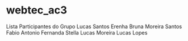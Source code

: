 # webtec_ac3
Lista Participantes do Grupo
Lucas Santos Erenha
Bruna Moreira Santos
Fabio Antonio
Fernanda Stella
Lucas Moreira
Lucas Lopes
